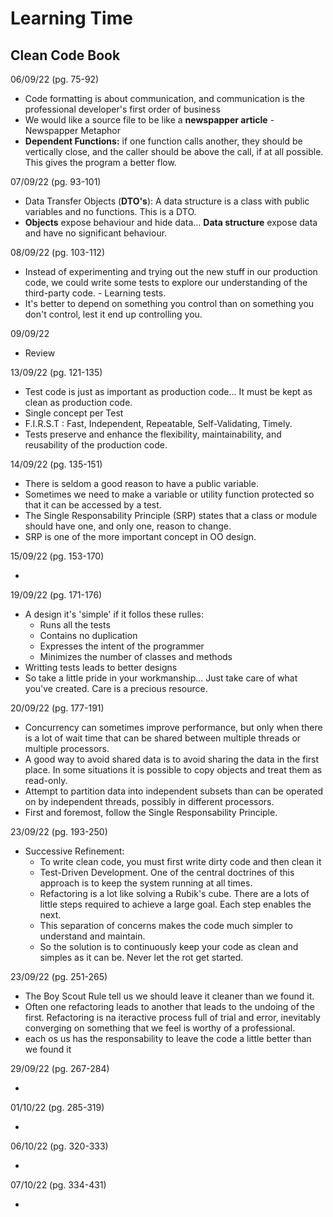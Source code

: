 # Learning Time

## Clean Code Book

06/09/22 (pg. 75-92)

* Code formatting is about communication, and communication is the professional developer's first order of business
* We would like a source file to be like a **newspapper article** - Newspapper Metaphor
* **Dependent Functions:** if one function calls another, they should be vertically close, and the caller should be above the call, if at all possible. This gives the program a better flow.


07/09/22 (pg. 93-101)

* Data Transfer Objects (**DTO's**): A data structure is a class with public variables and no functions. This is a DTO.
* **Objects** expose behaviour and hide data... **Data structure** expose data and have no significant behaviour.

08/09/22 (pg. 103-112)

* Instead of experimenting and trying out the new stuff in our production code, we could write some tests to explore our understanding of the third-party code. - Learning tests.
* It's better to depend on something you control than on something you don't control, lest it end up controlling you.

09/09/22 

* Review

13/09/22 (pg. 121-135)

* Test code is just as important as production code... It must be kept as clean as production code.
* Single concept per Test
* F.I.R.S.T : Fast, Independent, Repeatable, Self-Validating, Timely.
* Tests preserve and enhance the flexibility, maintainability, and reusability of the production code.


14/09/22 (pg. 135-151)

* There is seldom a good reason to have a public variable.
* Sometimes we need to make a variable or utility function protected so that it can be accessed by a test.
* The Single Responsability Principle (SRP) states that a class or module should have one, and only one, reason to change.
* SRP is one of the more important concept in OO design.


15/09/22 (pg. 153-170)

* 

19/09/22 (pg. 171-176)

* A design it's 'simple' if it follos these rulles:
  - Runs all the tests
  - Contains no duplication
  - Expresses the intent of the programmer
  - Minimizes the number of classes and methods
* Writting tests leads to better designs
* So take a little pride in your workmanship... Just take care of what you've created. Care is a precious resource.


20/09/22 (pg. 177-191)

* Concurrency can sometimes improve performance, but only when there is a lot of wait time that can be shared between multiple threads or multiple processors.
* A good way to avoid shared data is to avoid sharing the data in the first place. In some situations it is possible to copy objects and treat them as read-only.
* Attempt to partition data into independent subsets than can be operated on by independent threads, possibly in different processors.
* First and foremost, follow the Single Responsability Principle.


23/09/22 (pg. 193-250)

* Successive Refinement:
  - To write clean code, you must first write dirty code and then clean it
  - Test-Driven Development. One of the central doctrines of this approach is to keep the system running at all times.
  - Refactoring is a lot like solving a Rubik's cube. There are a lots of little steps required to achieve a large goal. Each step enables the next.
  - This separation of concerns makes the code much simpler to understand and maintain.
  - So the solution is to continuously keep your code as clean and simples as it can be. Never let the rot get started.


23/09/22 (pg. 251-265)

* The Boy Scout Rule tell us we should leave it cleaner than we found it.
* Often one refactoring leads to another that leads to the undoing of the first. Refactoring is na iteractive process full of trial and error, inevitably converging on something that we feel is worthy of a professional.
* each os us has the responsability to leave the code a little better than we found it

29/09/22 (pg. 267-284)
 
 * 

01/10/22 (pg. 285-319)
 
 * 

06/10/22 (pg. 320-333)

* 

07/10/22 (pg. 334-431)

* 










